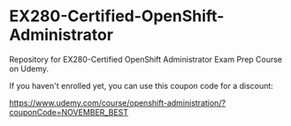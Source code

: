 # EX280-Certified-OpenShift-Administrator
Repository for EX280-Certified OpenShift Administrator Exam Prep Course on Udemy.

If you haven't enrolled yet, you can use this coupon code for a discount:

https://www.udemy.com/course/openshift-administration/?couponCode=NOVEMBER_BEST
